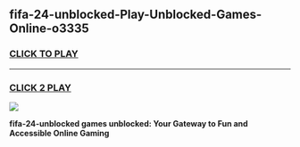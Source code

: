 
## fifa-24-unblocked-Play-Unblocked-Games-Online-o3335
<h3>
<a href="https://premium76.site?title=fifa-24-unblocked&ref=25A">CLICK TO PLAY</a></h3>
<hr>

<h3>
<a href="https://premium76.site?title=fifa-24-unblocked&ref=25A">CLICK 2 PLAY</a>
  
</h3>

<a href="https://premium76.site?title=fifa-24-unblocked&ref=25A"><img src="https://clearcache.store/games.png"></a>


**fifa-24-unblocked games unblocked: Your Gateway to Fun and Accessible Online Gaming**
